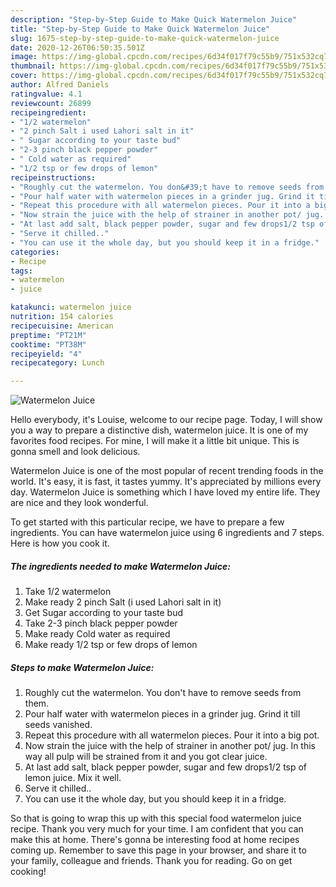 ```yaml
---
description: "Step-by-Step Guide to Make Quick Watermelon Juice"
title: "Step-by-Step Guide to Make Quick Watermelon Juice"
slug: 1675-step-by-step-guide-to-make-quick-watermelon-juice
date: 2020-12-26T06:50:35.501Z
image: https://img-global.cpcdn.com/recipes/6d34f017f79c55b9/751x532cq70/watermelon-juice-recipe-main-photo.jpg
thumbnail: https://img-global.cpcdn.com/recipes/6d34f017f79c55b9/751x532cq70/watermelon-juice-recipe-main-photo.jpg
cover: https://img-global.cpcdn.com/recipes/6d34f017f79c55b9/751x532cq70/watermelon-juice-recipe-main-photo.jpg
author: Alfred Daniels
ratingvalue: 4.1
reviewcount: 26899
recipeingredient:
- "1/2 watermelon"
- "2 pinch Salt i used Lahori salt in it"
- " Sugar according to your taste bud"
- "2-3 pinch black pepper powder"
- " Cold water as required"
- "1/2 tsp or few drops of lemon"
recipeinstructions:
- "Roughly cut the watermelon. You don&#39;t have to remove seeds from them."
- "Pour half water with watermelon pieces in a grinder jug. Grind it till seeds vanished."
- "Repeat this procedure with all watermelon pieces. Pour it into a big pot."
- "Now strain the juice with the help of strainer in another pot/ jug. In this way all pulp will be strained from it and you got clear juice."
- "At last add salt, black pepper powder, sugar and few drops1/2 tsp of lemon juice. Mix it well."
- "Serve it chilled.."
- "You can use it the whole day, but you should keep it in a fridge."
categories:
- Recipe
tags:
- watermelon
- juice

katakunci: watermelon juice 
nutrition: 154 calories
recipecuisine: American
preptime: "PT21M"
cooktime: "PT38M"
recipeyield: "4"
recipecategory: Lunch

---
```



![Watermelon Juice](https://img-global.cpcdn.com/recipes/6d34f017f79c55b9/751x532cq70/watermelon-juice-recipe-main-photo.jpg)

Hello everybody, it's Louise, welcome to our recipe page. Today, I will show you a way to prepare a distinctive dish, watermelon juice. It is one of my favorites food recipes. For mine, I will make it a little bit unique. This is gonna smell and look delicious.



Watermelon Juice is one of the most popular of recent trending foods in the world. It's easy, it is fast, it tastes yummy. It's appreciated by millions every day. Watermelon Juice is something which I have loved my entire life. They are nice and they look wonderful.


To get started with this particular recipe, we have to prepare a few ingredients. You can have watermelon juice using 6 ingredients and 7 steps. Here is how you cook it.

<!--inarticleads1-->

##### The ingredients needed to make Watermelon Juice:

1. Take 1/2 watermelon
1. Make ready 2 pinch Salt (i used Lahori salt in it)
1. Get  Sugar according to your taste bud
1. Take 2-3 pinch black pepper powder
1. Make ready  Cold water as required
1. Make ready 1/2 tsp or few drops of lemon




<!--inarticleads2-->

##### Steps to make Watermelon Juice:

1. Roughly cut the watermelon. You don&#39;t have to remove seeds from them.
1. Pour half water with watermelon pieces in a grinder jug. Grind it till seeds vanished.
1. Repeat this procedure with all watermelon pieces. Pour it into a big pot.
1. Now strain the juice with the help of strainer in another pot/ jug. In this way all pulp will be strained from it and you got clear juice.
1. At last add salt, black pepper powder, sugar and few drops1/2 tsp of lemon juice. Mix it well.
1. Serve it chilled..
1. You can use it the whole day, but you should keep it in a fridge.




So that is going to wrap this up with this special food watermelon juice recipe. Thank you very much for your time. I am confident that you can make this at home. There's gonna be interesting food at home recipes coming up. Remember to save this page in your browser, and share it to your family, colleague and friends. Thank you for reading. Go on get cooking!

